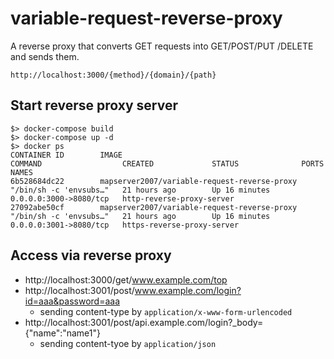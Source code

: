 # variable-request-reverse-proxy
A reverse proxy that converts GET requests into GET/POST/PUT /DELETE and sends them.

`http://localhost:3000/{method}/{domain}/{path}`

## Start reverse proxy server
```
$> docker-compose build
$> docker-compose up -d
$> docker ps
CONTAINER ID        IMAGE                                          COMMAND                  CREATED             STATUS              PORTS                    NAMES
6b528684dc22        mapserver2007/variable-request-reverse-proxy   "/bin/sh -c 'envsubs…"   21 hours ago        Up 16 minutes       0.0.0.0:3000->8080/tcp   http-reverse-proxy-server
27092abe50cf        mapserver2007/variable-request-reverse-proxy   "/bin/sh -c 'envsubs…"   21 hours ago        Up 16 minutes       0.0.0.0:3001->8080/tcp   https-reverse-proxy-server
```

## Access via reverse proxy
* http://localhost:3000/get/www.example.com/top
* http://localhost:3001/post/www.example.com/login?id=aaa&password=aaa
    * sending content-type by `application/x-www-form-urlencoded`
* http://localhost:3001/post/api.example.com/login?_body={"name":"name1"}
    * sending content-tyoe by `application/json`